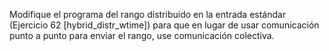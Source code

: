 Modifique el programa del rango distribuido en la entrada estándar (Ejercicio 62 [hybrid_distr_wtime]) para que en lugar de usar comunicación punto a punto para enviar el rango, use comunicación colectiva.